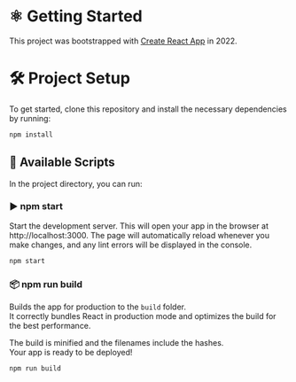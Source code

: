 # ⚛️ Getting Started

This project was bootstrapped with [Create React App](https://github.com/facebook/create-react-app) in 2022.

# 🛠️ Project Setup

To get started, clone this repository and install the necessary dependencies by running:
```bash 
npm install
```
 
## 🎯 Available Scripts

In the project directory, you can run:

### ▶️ npm start

Start the development server. This will open your app in the browser at http://localhost:3000. The page will automatically reload whenever you make changes, and any lint errors will be displayed in the console.
```bash 
npm start
```

### 📦 npm run build

Builds the app for production to the `build` folder.\
It correctly bundles React in production mode and optimizes the build for the best performance.

The build is minified and the filenames include the hashes.\
Your app is ready to be deployed!
```bash
npm run build
